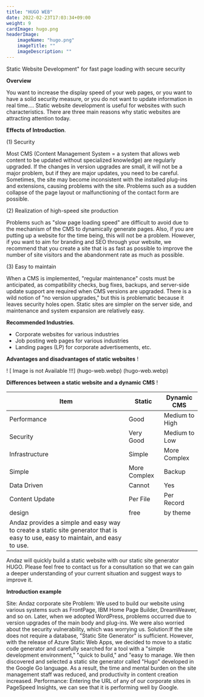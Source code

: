 ```yaml
---
title: "HUGO WEB"
date: 2022-02-23T17:03:34+09:00
weight: 9
cardImage: hugo.png
headerImage:
    imageName: "hugo.png"
    imageTitle: ""
    imageDescription: ""
---
```


Static Website Development" for fast page loading with secure security

**Overview**

You want to increase the display speed of your web pages, or you want to have a solid security measure, or you do not want to update information in real time.... Static website development is useful for websites with such characteristics. There are three main reasons why static websites are attracting attention today.

**Effects of Introduction**.

(1) Security

Most CMS (Content Management System = a system that allows web content to be updated without specialized knowledge) are regularly upgraded. If the changes in version upgrades are small, it will not be a major problem, but if they are major updates, you need to be careful. Sometimes, the site may become inconsistent with the installed plug-ins and extensions, causing problems with the site. Problems such as a sudden collapse of the page layout or malfunctioning of the contact form are possible.

(2) Realization of high-speed site production

Problems such as "slow page loading speed" are difficult to avoid due to the mechanism of the CMS to dynamically generate pages. Also, if you are putting up a website for the time being, this will not be a problem. However, if you want to aim for branding and SEO through your website, we recommend that you create a site that is as fast as possible to improve the number of site visitors and the abandonment rate as much as possible.

(3) Easy to maintain

When a CMS is implemented, "regular maintenance" costs must be anticipated, as compatibility checks, bug fixes, backups, and server-side update support are required when CMS versions are upgraded. There is a wild notion of "no version upgrades," but this is problematic because it leaves security holes open. Static sites are simpler on the server side, and maintenance and system expansion are relatively easy.

**Recommended Industries**.

- Corporate websites for various industries
- Job posting web pages for various industries
- Landing pages (LP) for corporate advertisements, etc.

**Advantages and disadvantages of static websites** !

! [ Image is not Available !!!] (hugo-web.webp) (hugo-web.webp)

**Differences between a static website and a dynamic CMS** !

| Item | Static | Dynamic CMS
| ---------------- | ------------ | --------------
Performance | Good | Medium to High | Security | Very Good | Medium to High
| Security | Very Good | Medium to Low
| Infrastructure | Simple | More Complex | Backup | Easier | More Complex
| Simple | More Complex | Backup | Easy | More Difficult | Data Driven | Not Possible | Not Possible
Data Driven | Cannot | Yes | Yes | Content Update | Per File | Record
| Content Update | Per File | Per Record
design | free | by theme | version up | optional | continuous
| Andaz provides a simple and easy way to create a static site generator that is easy to use, easy to maintain, and easy to use.

Andaz will quickly build a static website with our static site generator HUGO. Please feel free to contact us for a consultation so that we can gain a deeper understanding of your current situation and suggest ways to improve it.


**Introduction example**

Site: Andaz corporate site
Problem: We used to build our website using various systems such as FrontPage, IBM Home Page Builder, DreamWeaver, and so on. Later, when we adopted WordPress, problems occurred due to version upgrades of the main body and plug-ins. We were also worried about the security vulnerability, which was worrying us. Solution:If the site does not require a database, "Static Site Generator" is sufficient. However, with the release of Azure Static Web Apps, we decided to move to a static code generator and carefully searched for a tool with a "simple development environment," "quick to build," and "easy to manage. We then discovered and selected a static site generator called "Hugo" developed in the Google Go language. As a result, the time and mental burden on the site management staff was reduced, and productivity in content creation increased. Performance: Entering the URL of any of our corporate sites in PageSpeed Insights, we can see that it is performing well by Google.
